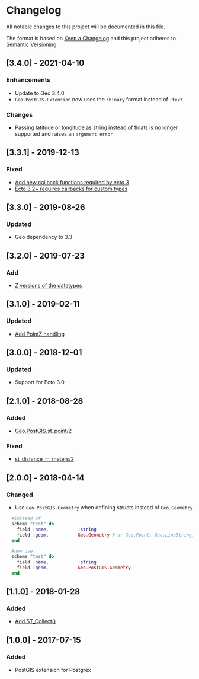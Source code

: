 # Changelog

All notable changes to this project will be documented in this file.

The format is based on [Keep a Changelog](http://keepachangelog.com/en/1.0.0/)
and this project adheres to [Semantic Versioning](http://semver.org/spec/v2.0.0.html).

## [3.4.0] - 2021-04-10

### Enhancements

- Update to Geo 3.4.0
- `Geo.PostGIS.Extension` now uses the `:binary` format instead of `:text`

### Changes

- Passing latitude or longitude as string instead of floats is no longer supported and raises an `argument error`

## [3.3.1] - 2019-12-13

### Fixed

- [Add new callback functions required by ecto 3](https://github.com/bryanjos/geo_postgis/pull/55)
- [Ecto 3.2+ requires callbacks for custom types](https://github.com/bryanjos/geo_postgis/pull/59)

## [3.3.0] - 2019-08-26

### Updated

- Geo dependency to 3.3

## [3.2.0] - 2019-07-23

### Add

- [Z versions of the datatypes](https://github.com/bryanjos/geo_postgis/pull/44)

## [3.1.0] - 2019-02-11

### Updated

- [Add PointZ handling](https://github.com/bryanjos/geo_postgis/pull/25)

## [3.0.0] - 2018-12-01

### Updated

- Support for Ecto 3.0

## [2.1.0] - 2018-08-28

### Added

- [Geo.PostGIS.st_point/2](https://github.com/bryanjos/geo_postgis/pull/6)

### Fixed

- [st_distance_in_meters/2](https://github.com/bryanjos/geo_postgis/pull/8)

## [2.0.0] - 2018-04-14

### Changed

- Use `Geo.PostGIS.Geometry` when defining structs instead of `Geo.Geometry`

```elixir
  #instead of
  schema "test" do
    field :name,           :string
    field :geom,           Geo.Geometry # or Geo.Point, Geo.LineString, etc
  end

  #now use
  schema "test" do
    field :name,           :string
    field :geom,           Geo.PostGIS.Geometry
  end
```

## [1.1.0] - 2018-01-28

### Added

- [Add ST_Collect()](https://github.com/bryanjos/geo_postgis/pull/3)

## [1.0.0] - 2017-07-15

### Added

- PostGIS extension for Postgrex

